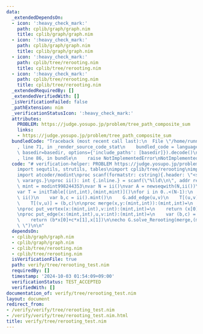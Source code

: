 ```yaml
---
data:
  _extendedDependsOn:
  - icon: ':heavy_check_mark:'
    path: cplib/graph/graph.nim
    title: cplib/graph/graph.nim
  - icon: ':heavy_check_mark:'
    path: cplib/graph/graph.nim
    title: cplib/graph/graph.nim
  - icon: ':heavy_check_mark:'
    path: cplib/tree/rerooting.nim
    title: cplib/tree/rerooting.nim
  - icon: ':heavy_check_mark:'
    path: cplib/tree/rerooting.nim
    title: cplib/tree/rerooting.nim
  _extendedRequiredBy: []
  _extendedVerifiedWith: []
  _isVerificationFailed: false
  _pathExtension: nim
  _verificationStatusIcon: ':heavy_check_mark:'
  attributes:
    PROBLEM: https://judge.yosupo.jp/problem/tree_path_composite_sum
    links:
    - https://judge.yosupo.jp/problem/tree_path_composite_sum
  bundledCode: "Traceback (most recent call last):\n  File \"/home/runner/.local/lib/python3.10/site-packages/onlinejudge_verify/documentation/build.py\"\
    , line 71, in _render_source_code_stat\n    bundled_code = language.bundle(stat.path,\
    \ basedir=basedir, options={'include_paths': [basedir]}).decode()\n  File \"/home/runner/.local/lib/python3.10/site-packages/onlinejudge_verify/languages/nim.py\"\
    , line 86, in bundle\n    raise NotImplementedError\nNotImplementedError\n"
  code: "# verification-helper: PROBLEM https://judge.yosupo.jp/problem/tree_path_composite_sum\n\
    import sequtils, strutils, tables\nimport cplib/tree/rerooting\nimport cplib/graph/graph\n\
    import atcoder/modint\nproc scanf(formatstr: cstring){.header: \"<stdio.h>\",\
    \ varargs.}\nproc ii(): int {.inline.} = scanf(\"%lld\\n\", addr result)\ntype\
    \ mint = modint998244353\nvar N = ii()\nvar A = newseqwith(N,ii())\nvar G = initUnWeightedUnDirectedGraph(N)\n\
    var T = initTable[(int,int),(mint,mint)]()\nfor i in 0..<(N-1):\n    var u,v =\
    \ ii()\n    var b,c = ii().mint()\n    G.add_edge(u,v)\n    T[(u,v)] = (b,c)\n\
    \    T[(v,u)] = (b,c)\n\nproc merge(x,y:(mint,int)):(mint,int)=\n    return (x[0]+y[0],x[1]+y[1])\n\
    \nproc put_vertex(x:(mint,int),v:int):(mint,int)=\n    return (x[0] + A[v],x[1]+1)\n\
    \nproc put_edge(x:(mint,int),u,v:int):(mint,int)=\n    var (b,c) = T[(u,v)]\n\
    \    return (b*x[0]+c*x[1],x[1])\n\necho G.solve_Rerooting(merge,(mint(0),0),put_edge,put_vertex).mapit(it[0]).join(\"\
    \ \")\n\n"
  dependsOn:
  - cplib/graph/graph.nim
  - cplib/graph/graph.nim
  - cplib/tree/rerooting.nim
  - cplib/tree/rerooting.nim
  isVerificationFile: true
  path: verify/tree/rerooting_test.nim
  requiredBy: []
  timestamp: '2024-10-03 01:54:09+09:00'
  verificationStatus: TEST_ACCEPTED
  verifiedWith: []
documentation_of: verify/tree/rerooting_test.nim
layout: document
redirect_from:
- /verify/verify/tree/rerooting_test.nim
- /verify/verify/tree/rerooting_test.nim.html
title: verify/tree/rerooting_test.nim
---
```

